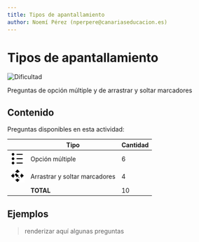```yaml
---
title: Tipos de apantallamiento
author: Noemí Pérez (nperpere@canariaseducacion.es)
---
```


# Tipos de apantallamiento


![Dificultad](https://img.shields.io/badge/Dificultad-Baja-green)


Preguntas de opción múltiple y de arrastrar y soltar marcadores

## Contenido

Preguntas disponibles en esta actividad:

|   | Tipo              | Cantidad                   |
| - | ----------------- | -------------------------- |
| ![](https://raw.githubusercontent.com/iescanarias/actividades/main/.activities-organizer/package/icons/multichoice.svg) | Opción múltiple | 6 |
| ![](https://raw.githubusercontent.com/iescanarias/actividades/main/.activities-organizer/package/icons/ddmarker.svg) | Arrastrar y soltar marcadores | 4 |
|   | **TOTAL**         | 10 |

## Ejemplos

> renderizar aquí algunas preguntas